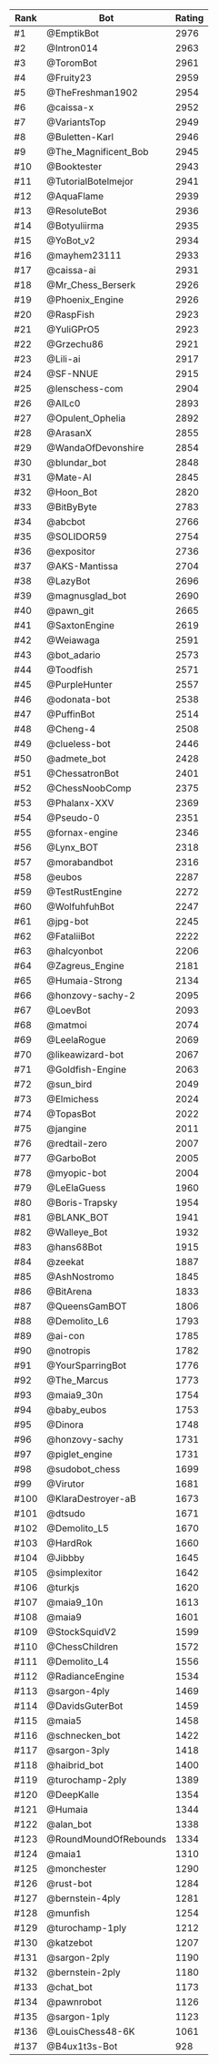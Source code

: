 Rank|Bot|Rating
---|---|---
#1|@EmptikBot|2976
#2|@Intron014|2963
#3|@ToromBot|2961
#4|@Fruity23|2959
#5|@TheFreshman1902|2954
#6|@caissa-x|2952
#7|@VariantsTop|2949
#8|@Buletten-Karl|2946
#9|@The_Magnificent_Bob|2945
#10|@Booktester|2943
#11|@TutorialBotelmejor|2941
#12|@AquaFlame|2939
#13|@ResoluteBot|2936
#14|@Botyuliirma|2935
#15|@YoBot_v2|2934
#16|@mayhem23111|2933
#17|@caissa-ai|2931
#18|@Mr_Chess_Berserk|2926
#19|@Phoenix_Engine|2926
#20|@RaspFish|2923
#21|@YuliGPrO5|2923
#22|@Grzechu86|2921
#23|@Lili-ai|2917
#24|@SF-NNUE|2915
#25|@lenschess-com|2904
#26|@AILc0|2893
#27|@Opulent_Ophelia|2892
#28|@ArasanX|2855
#29|@WandaOfDevonshire|2854
#30|@blundar_bot|2848
#31|@Mate-AI|2845
#32|@Hoon_Bot|2820
#33|@BitByByte|2783
#34|@abcbot|2766
#35|@SOLIDOR59|2754
#36|@expositor|2736
#37|@AKS-Mantissa|2704
#38|@LazyBot|2696
#39|@magnusglad_bot|2690
#40|@pawn_git|2665
#41|@SaxtonEngine|2619
#42|@Weiawaga|2591
#43|@bot_adario|2573
#44|@Toodfish|2571
#45|@PurpleHunter|2557
#46|@odonata-bot|2538
#47|@PuffinBot|2514
#48|@Cheng-4|2508
#49|@clueless-bot|2446
#50|@admete_bot|2428
#51|@ChessatronBot|2401
#52|@ChessNoobComp|2375
#53|@Phalanx-XXV|2369
#54|@Pseudo-0|2351
#55|@fornax-engine|2346
#56|@Lynx_BOT|2318
#57|@morabandbot|2316
#58|@eubos|2287
#59|@TestRustEngine|2272
#60|@WolfuhfuhBot|2247
#61|@jpg-bot|2245
#62|@FataliiBot|2222
#63|@halcyonbot|2206
#64|@Zagreus_Engine|2181
#65|@Humaia-Strong|2134
#66|@honzovy-sachy-2|2095
#67|@LoevBot|2093
#68|@matmoi|2074
#69|@LeelaRogue|2069
#70|@likeawizard-bot|2067
#71|@Goldfish-Engine|2063
#72|@sun_bird|2049
#73|@Elmichess|2024
#74|@TopasBot|2022
#75|@jangine|2011
#76|@redtail-zero|2007
#77|@GarboBot|2005
#78|@myopic-bot|2004
#79|@LeElaGuess|1960
#80|@Boris-Trapsky|1954
#81|@BLANK_BOT|1941
#82|@Walleye_Bot|1932
#83|@hans68Bot|1915
#84|@zeekat|1887
#85|@AshNostromo|1845
#86|@BitArena|1833
#87|@QueensGamBOT|1806
#88|@Demolito_L6|1793
#89|@ai-con|1785
#90|@notropis|1782
#91|@YourSparringBot|1776
#92|@The_Marcus|1773
#93|@maia9_30n|1754
#94|@baby_eubos|1753
#95|@Dinora|1748
#96|@honzovy-sachy|1731
#97|@piglet_engine|1731
#98|@sudobot_chess|1699
#99|@Virutor|1681
#100|@KlaraDestroyer-aB|1673
#101|@dtsudo|1671
#102|@Demolito_L5|1670
#103|@HardRok|1660
#104|@Jibbby|1645
#105|@simplexitor|1642
#106|@turkjs|1620
#107|@maia9_10n|1613
#108|@maia9|1601
#109|@StockSquidV2|1599
#110|@ChessChildren|1572
#111|@Demolito_L4|1556
#112|@RadianceEngine|1534
#113|@sargon-4ply|1469
#114|@DavidsGuterBot|1459
#115|@maia5|1458
#116|@schnecken_bot|1422
#117|@sargon-3ply|1418
#118|@haibrid_bot|1400
#119|@turochamp-2ply|1389
#120|@DeepKalle|1354
#121|@Humaia|1344
#122|@alan_bot|1338
#123|@RoundMoundOfRebounds|1334
#124|@maia1|1310
#125|@monchester|1290
#126|@rust-bot|1284
#127|@bernstein-4ply|1281
#128|@munfish|1254
#129|@turochamp-1ply|1212
#130|@katzebot|1207
#131|@sargon-2ply|1190
#132|@bernstein-2ply|1180
#133|@chat_bot|1173
#134|@pawnrobot|1126
#135|@sargon-1ply|1123
#136|@LouisChess48-6K|1061
#137|@B4ux1t3s-Bot|928

